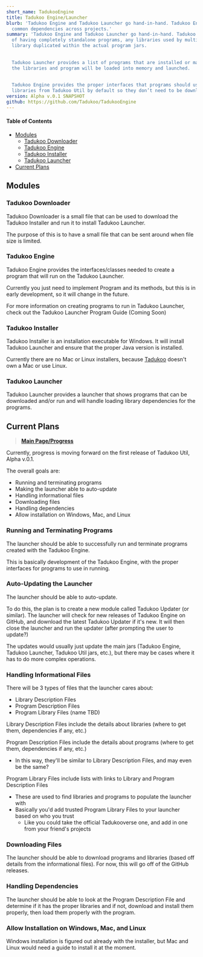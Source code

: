 ```yaml
---
short_name: TadukooEngine
title: Tadukoo Engine/Launcher
blurb: 'Tadukoo Engine and Tadukoo Launcher go hand-in-hand. Tadukoo Engine is used as a base for programs made to run in the Tadukoo Launcher. Having a common launcher makes it easier to handle 
  common dependencies across projects.'
summary: 'Tadukoo Engine and Tadukoo Launcher go hand-in-hand. Tadukoo Engine is used as a base for programs made to run in the Tadukoo Launcher. By using the launcher/engine combo instead 
  of having completely standalone programs, any libraries used by multiple programs only need to be stored once and loaded as needed. This saves memory on the host machine by not having a 
  library duplicated within the actual program jars.
  
  
  Tadukoo Launcher provides a list of programs that are installed or may be downloaded. Once a program is selected, the launcher will download it along with its required libraries. Then 
  the libraries and program will be loaded into memory and launched.
  
  
  Tadukoo Engine provides the proper interfaces that programs should use to allow the launcheer to connect to and load them. In addition, the engine and launcher come with standard 
  libraries from Tadukoo Util by default so they don’t need to be downloaded separately later.'
version: Alpha v.0.1 SNAPSHOT
github: https://github.com/Tadukoo/TadukooEngine
---
```


#### Table of Contents
* [Modules](#modules)
	* [Tadukoo Downloader](#tadukoo-downloader)
	* [Tadukoo Engine](#tadukoo-engine)
	* [Tadukoo Installer](#tadukoo-installer)
	* [Tadukoo Launcher](#tadukoo-launcher)
* [Current Plans](#current-plans)

## Modules

### Tadukoo Downloader
Tadukoo Downloader is a small file that can be used to download the Tadukoo Installer and run it to install Tadukoo Launcher.

The purpose of this is to have a small file that can be sent around when file size is limited.

### Tadukoo Engine
Tadukoo Engine provides the interfaces/classes needed to create a program that will run on the Tadukoo Launcher.

Currently you just need to implement Program and its methods, but this is in early development, so it will change in the future.

For more information on creating programs to run in Tadukoo Launcher, check out the Tadukoo Launcher Program Guide (Coming Soon)

### Tadukoo Installer
Tadukoo Installer is an installation executable for Windows. It will install Tadukoo Launcher and ensure that the proper Java version is installed.

Currently there are no Mac or Linux installers, because [Tadukoo](/contributors/Tadukoo.html) doesn't own a Mac or use Linux.

### Tadukoo Launcher
Tadukoo Launcher provides a launcher that shows programs that can be downloaded and/or run and will handle loading library dependencies for the programs.

## Current Plans
> **[Main Page/Progress]({{page.github}}/milestone/1)**

Currently, progress is moving forward on the first release of Tadukoo Util, Alpha v.0.1.

The overall goals are:
- Running and terminating programs
- Making the launcher able to auto-update
- Handling informational files
- Downloading files
- Handling dependencies
- Allow installation on Windows, Mac, and Linux

### Running and Terminating Programs
The launcher should be able to successfully run and terminate programs created with the Tadukoo Engine.

This is basically development of the Tadukoo Engine, with the proper interfaces for programs to use in running.

### Auto-Updating the Launcher
The launcher should be able to auto-update.

To do this, the plan is to create a new module called Tadukoo Updater (or similar). The launcher will check for new releases of Tadukoo Engine on GitHub, 
and download the latest Tadukoo Updater if it's new. It will then close the launcher and run the updater (after prompting the user to update?)

The updates would usually just update the main jars (Tadukoo Engine, Tadukoo Launcher, Tadukoo Util jars, etc.), but there may be cases where it has to do 
more complex operations.

### Handling Informational Files
There will be 3 types of files that the launcher cares about:
- Library Description Files
- Program Description Files
- Program Library Files (name TBD)

Library Description Files include the details about libraries (where to get them, dependencies if any, etc.)

Program Description Files include the details about programs (where to get them, dependencies if any, etc.)
- In this way, they'll be similar to Library Description Files, and may even be the same?

Program Library Files include lists with links to Library and Program Description Files
- These are used to find libraries and programs to populate the launcher with
- Basically you'd add trusted Program Library Files to your launcher based on who you trust
  - Like you could take the official Tadukooverse one, and add in one from your friend's projects

### Downloading Files
The launcher should be able to download programs and libraries (based off details from the informational files). 
For now, this will go off of the GitHub releases.

### Handling Dependencies
The launcher should be able to look at the Program Description File and determine if it has the proper libraries and if not, download and install them properly, 
then load them properly with the program.

### Allow Installation on Windows, Mac, and Linux
Windows installation is figured out already with the installer, but Mac and Linux would need a guide to install it at the moment.
